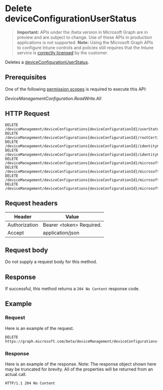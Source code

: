 ﻿# Delete deviceConfigurationUserStatus

> **Important:** APIs under the /beta version in Microsoft Graph are in preview and are subject to change. Use of these APIs in production applications is not supported.
> **Note:** Using the Microsoft Graph APIs to configure Intune controls and policies still requires that the Intune service is [correctly licensed](https://go.microsoft.com/fwlink/?linkid=839381) by the customer.

Deletes a [deviceConfigurationUserStatus](../resources/intune_deviceconfig_deviceconfigurationuserstatus.md).
## Prerequisites
One of the following [permission scopes](https://developer.microsoft.com/en-us/graph/docs/authorization/permission_scopes) is required to execute this API:

*DeviceManagementConfiguration.ReadWrite.All*
## HTTP Request
<!-- {
  "blockType": "ignored"
}
-->
```http
DELETE /deviceManagement/deviceConfigurations{deviceConfigurationId}/userStatuses{deviceConfigurationUserStatusId}
DELETE /deviceManagement/deviceConfigurations{deviceConfigurationId}/rootCertificate/userStatuses{deviceConfigurationUserStatusId}
DELETE /deviceManagement/deviceConfigurations{deviceConfigurationId}/identityCertificate/userStatuses{deviceConfigurationUserStatusId}
DELETE /deviceManagement/deviceConfigurations{deviceConfigurationId}/identityCertificate/rootCertificate/userStatuses{deviceConfigurationUserStatusId}
DELETE /deviceManagement/deviceConfigurations{deviceConfigurationId}/microsoft.graph.iosScepCertificateProfile/rootCertificate/userStatuses{deviceConfigurationUserStatusId}
DELETE /deviceManagement/deviceConfigurations{deviceConfigurationId}/microsoft.graph.macOSScepCertificateProfile/rootCertificate/userStatuses{deviceConfigurationUserStatusId}
DELETE /deviceManagement/deviceConfigurations{deviceConfigurationId}/microsoft.graph.windows81SCEPCertificateProfile/rootCertificate/userStatuses{deviceConfigurationUserStatusId}
DELETE /deviceManagement/deviceConfigurations{deviceConfigurationId}/microsoft.graph.windowsPhone81VpnConfiguration/identityCertificate/userStatuses{deviceConfigurationUserStatusId}
```

## Request headers
|Header|Value|
|---|---|
|Authorization|Bearer &lt;token&gt; Required.|
|Accept|application/json|

## Request body
Do not supply a request body for this method.

## Response
If successful, this method returns a `204 No Content` response code.

## Example
### Request
Here is an example of the request.
```http
DELETE https://graph.microsoft.com/beta/deviceManagement/deviceConfigurations{deviceConfigurationId}/userStatuses{deviceConfigurationUserStatusId}
```

### Response
Here is an example of the response. Note: The response object shown here may be truncated for brevity. All of the properties will be returned from an actual call.
```http
HTTP/1.1 204 No Content
```



